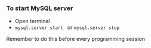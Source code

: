 ### To start MySQL server
* Open terminal
* ``mysql.server start `` or `mysql.server stop`

Remember to do this before every programming session